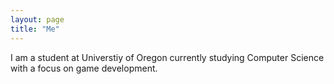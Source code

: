 ```yaml
---
layout: page
title: "Me"
---
```


I am a student at Universtiy of Oregon currently studying Computer Science with a focus on game development.
